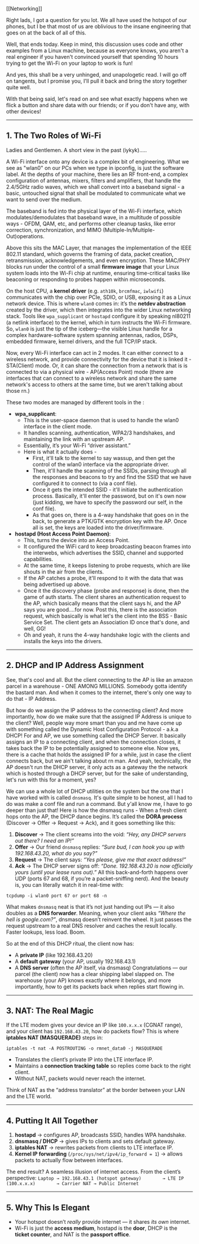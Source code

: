 [[Networking]]

Right lads, I got a question for you lot. We all have used the hotspot of our phones, but I be that most of us are oblivious to the insane engineering that goes on at the back of all of this. 

Well, that ends today. Keep in mind, this discussion uses code and other examples from a Linux machine, because as everyone knows, you aren't a real engineer if you haven't convinced yourself that spending 10 hours trying to get the Wi-Fi on your laptop to work is fun!

And yes, this shall be a very unhinged, and unapologetic read. I will go off on tangents, but I promise you, I'll pull it back and bring the story together quite well.

With that being said, let's read on and see what exactly happens when we flick a button and share data with our friends; or if you don't have any, with other devices!

---

## 1. The Two Roles of Wi-Fi
Ladies and Gentlemen. A short view in the past (iykyk).....

A Wi-Fi interface onto any device is a complex bit of engineering. What we see as "wlan0" on our PCs when we type in ipconfig, is just the software label. At the depths of your machine, there lies an RF front-end, a complex configuration of antennas, mixers, filters and amplifiers, that handle the 2.4/5GHz radio waves, which we shall convert into a baseband signal - a basic, untouched signal that shall be modulated to communicate what we want to send over the medium. 

The baseband is fed into the physical layer of the Wi-Fi interface, which modulates/demodulates that baseband wave, in a multitude of possible ways - OFDM, QAM, etc, and performs other cleanup tasks, like error correction, synchronization, and MIMO (Multiple-In/Multiple-Out)operations.

Above this sits the MAC Layer, that manages the implementation of the IEEE 802.11 standard, which governs the framing of data, packet creation, retransmission, acknowledgements, and even encryption. These MAC/PHY blocks run under the control of a small **firmware image** that your Linux system loads into the Wi-Fi chip at runtime, ensuring time-critical tasks like beaconing or responding to probes happen within microseconds.

On the host CPU, a **kernel driver** (e.g. `ath10k`, `brcmfmac`, `iwlwifi`) communicates with the chip over PCIe, SDIO, or USB, exposing it as a Linux network device. This is where `wlan0` comes in: it’s the **netdev abstraction** created by the driver, which then integrates into the wider Linux networking stack. Tools like `wpa_supplicant` or `hostapd` configure it by speaking nl80211 (a netlink interface) to the kernel, which in turn instructs the Wi-Fi firmware. So, `wlan0` is just the tip of the iceberg—the visible Linux handle for a complex hardware-software system spanning antennas, radios, DSPs, embedded firmware, kernel drivers, and the full TCP/IP stack.

Now, every Wi-Fi interface can act in 2 modes. It can either connect to a wireless network, and provide connectivity for the device that it is linked it - STA(Client) mode. Or, it can share the connection from a network that is is connected to via a physical wire - AP(Access Point) mode (there are interfaces that can connect to a wireless network and share the same network's access to others at the same time, but we aren't talking about those rn.) 

These two modes are managed by different tools in the :

- **wpa_supplicant**:
    - This is the user-space daemon that is used to handle the wlan0 interface in the client mode. 
    - It handles scanning, authentication, WPA2/3 handshakes, and maintaining the link with an upstream AP.        
    - Essentially, it’s your Wi-Fi “driver assistant.”
    - Here is what it actually does - 
	    - First, it'll talk to the kernel to say wassup, and then get the control of the wlan0 interface via the appropriate driver. 
	    - Then, it'll handle the scanning of the SSIDs, parsing through all the responses and beacons to try and find the SSID that we have configured it to connect to (via a conf file).
	    - Once it gets the intended SSID - it'll initiate the authentication process. Basically, it'll enter the password, but on it's own now (just kidding, we have to specify the password our self, in the conf file). 
	    - As that goes on, there is a 4-way handshake that goes on in the back, to generate a PTK/GTK encryption key with the AP. Once all is set, the keys are loaded into the driver/firmware. 
- **hostapd (Host Access Point Daemon)**:  
    - This, turns the device into an Access Point.       
    - It configured the WiFi card to keep broadcasting beacon frames into the interwebs, which advertises the SSID, channel and supported capabilities.
    - At the same time, it keeps listening to probe requests, which are like shouts in the air from the clients. 
    - If the AP catches a probe, it'll respond to it with the data that was being advertised up above. 
    - Once it the discovery phase (probe and response) is done, then the game of auth starts. The client shares an authentication request to the AP, which basically means that the client says hi, and the AP says you are good....for now. Post this, there is the association request, which basically is what let's the client into the BSS - Basic Service Set. The client gets an Association ID once that's done, and well, GG!
    - Oh and yeah, it runs the 4-way handshake logic with the clients and installs the keys into the drivers.     

---

## 2. DHCP and IP Address Assignment

See, that's cool and all. But the client connecting to the AP is like an amazon parcel in a warehouse - ONE AMONG MILLIONS. Somebody gotta identify the bastard man. And when it comes to the internet, there's only one way to do that - IP Address. 

But how do we assign the IP address to the connecting client? And more importantly, how do we make sure that the assigned IP Address is unique to the client? Well, people way more smart than you and me have come up with something called the Dynamic Host Configuration Protocol - a.k.a DHCP! For and AP, we use something called the DHCP Server. It basically assigns an IP to a connecting client, and when the connection closes, it takes back the IP to be potentially assigned to someone else. Now yes, there is a cache that holds the assigned IP for a while, just in case the client connects back, but we ain't talking about rn man. And yeah, technically, the AP doesn't run the DHCP server, it only acts as a gateway the the network which is hosted through a DHCP server, but for the sake of understanding, let's run with this for a moment, yes?

We can use a whole lot of DHCP utilities on the system but the one that I have worked with is called `dnsmasq`. It's quite simple to be honest, all I had to do was make a conf file and run a command. But y'all know me, I have to go deeper than just that! Here is how the dnsmasq runs - 
When a fresh client hops onto the AP, the DHCP dance begins. It’s called the **DORA process** (Discover → Offer → Request → Ack), and it goes something like this:
1. **Discover** → The client screams into the void: _“Hey, any DHCP servers out there? I need an IP!”_
2. **Offer** → Our friend `dnsmasq` replies: _“Sure bud, I can hook you up with 192.168.43.20, what do you say?”_
3. **Request** → The client says: _“Yes please, give me that exact address!”_    
4. **Ack** → The DHCP server signs off: _“Done. 192.168.43.20 is now officially yours (until your lease runs out).”_
All this back-and-forth happens over UDP (ports 67 and 68, if you’re a packet-sniffing nerd). And the beauty is, you can literally watch it in real-time with:

`tcpdump -i wlan0 port 67 or port 68 -n`

What makes `dnsmasq` neat is that it’s not just handing out IPs — it also doubles as a **DNS forwarder**. Meaning, when your client asks _“Where the hell is google.com?”_, dnsmasq doesn’t reinvent the wheel. It just passes the request upstream to a real DNS resolver and caches the result locally. Faster lookups, less load. Boom.

So at the end of this DHCP ritual, the client now has:

- A **private IP** (like 192.168.43.20)    
- A **default gateway** (your AP, usually 192.168.43.1)
- A **DNS server** (often the AP itself, via dnsmasq)
Congratulations — our parcel (the client) now has a clear shipping label slapped on. The warehouse (your AP) knows exactly where it belongs, and more importantly, how to get its packets back when replies start flowing in.   

---

## 3. NAT: The Real Magic

If the LTE modem gives your device an IP like `100.x.x.x` (CGNAT range), and your client has `192.168.43.20`, how do packets flow?
This is where **iptables NAT (MASQUERADE)** steps in:

`iptables -t nat -A POSTROUTING -o rmnet_data0 -j MASQUERADE`
- Translates the client’s private IP into the LTE interface IP. 
- Maintains a **connection tracking table** so replies come back to the right client.  
- Without NAT, packets would never reach the internet.  

Think of NAT as the “address translator” at the border between your LAN and the LTE world.

---

## 4. Putting It All Together

1. **hostapd** → configures AP, broadcasts SSID, handles WPA handshake.  
2. **dnsmasq / DHCP** → gives IPs to clients and sets default gateway.
3. **iptables NAT** → rewrites packets from clients to LTE interface IP.
4. **Kernel IP forwarding** (`/proc/sys/net/ipv4/ip_forward = 1`) → allows packets to actually flow between interfaces.

The end result? A seamless illusion of internet access.
From the client’s perspective:
`Laptop → 192.168.43.1 (hotspot gateway)        → LTE IP (100.x.x.x)        → Carrier NAT → Public Internet`

---

## 5. Why This Is Elegant
- Your hotspot doesn’t _really_ provide internet — it shares _its own_ internet.
- Wi-Fi is just the **access medium**, hostapd is the **door**, DHCP is the **ticket counter**, and NAT is the **passport office**.